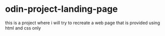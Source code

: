 # odin-project-landing-page

this is a project where i will try to recreate a web page that is provided using html and css only